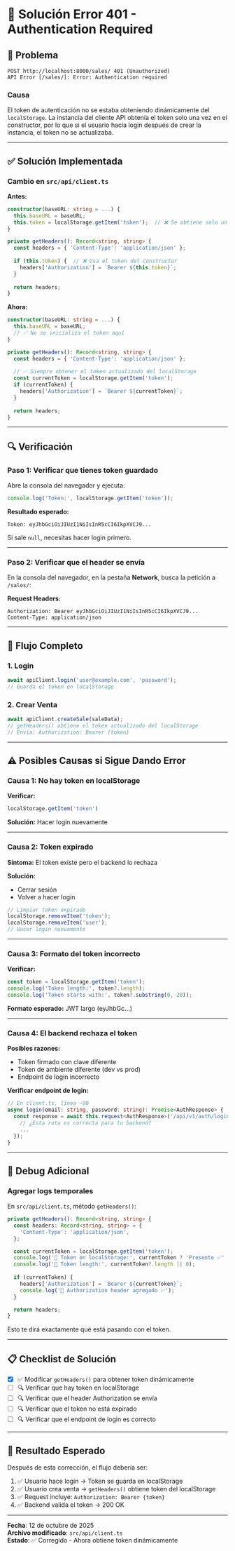 # 🔧 Solución Error 401 - Authentication Required

## 🚨 Problema

```
POST http://localhost:8000/sales/ 401 (Unauthorized)
API Error [/sales/]: Error: Authentication required
```

### Causa

El token de autenticación no se estaba obteniendo dinámicamente del `localStorage`. La instancia del cliente API obtenía el token solo una vez en el constructor, por lo que si el usuario hacía login después de crear la instancia, el token no se actualizaba.

---

## ✅ Solución Implementada

### Cambio en `src/api/client.ts`

**Antes:**
```typescript
constructor(baseURL: string = ...) {
  this.baseURL = baseURL;
  this.token = localStorage.getItem('token');  // ❌ Se obtiene solo una vez
}

private getHeaders(): Record<string, string> {
  const headers = { 'Content-Type': 'application/json' };
  
  if (this.token) {  // ❌ Usa el token del constructor
    headers['Authorization'] = `Bearer ${this.token}`;
  }
  
  return headers;
}
```

**Ahora:**
```typescript
constructor(baseURL: string = ...) {
  this.baseURL = baseURL;
  // ✅ No se inicializa el token aquí
}

private getHeaders(): Record<string, string> {
  const headers = { 'Content-Type': 'application/json' };
  
  // ✅ Siempre obtener el token actualizado del localStorage
  const currentToken = localStorage.getItem('token');
  if (currentToken) {
    headers['Authorization'] = `Bearer ${currentToken}`;
  }
  
  return headers;
}
```

---

## 🔍 Verificación

### Paso 1: Verificar que tienes token guardado

Abre la consola del navegador y ejecuta:

```javascript
console.log('Token:', localStorage.getItem('token'));
```

**Resultado esperado:**
```
Token: eyJhbGciOiJIUzI1NiIsInR5cCI6IkpXVCJ9...
```

Si sale `null`, necesitas hacer login primero.

---

### Paso 2: Verificar que el header se envía

En la consola del navegador, en la pestaña **Network**, busca la petición a `/sales/`:

**Request Headers:**
```
Authorization: Bearer eyJhbGciOiJIUzI1NiIsInR5cCI6IkpXVCJ9...
Content-Type: application/json
```

---

## 🎯 Flujo Completo

### 1. Login
```typescript
await apiClient.login('user@example.com', 'password');
// Guarda el token en localStorage
```

### 2. Crear Venta
```typescript
await apiClient.createSale(saleData);
// getHeaders() obtiene el token actualizado del localStorage
// Envía: Authorization: Bearer {token}
```

---

## ⚠️ Posibles Causas si Sigue Dando Error

### Causa 1: No hay token en localStorage
**Verificar:**
```javascript
localStorage.getItem('token')
```

**Solución:** Hacer login nuevamente

---

### Causa 2: Token expirado
**Síntoma:** El token existe pero el backend lo rechaza

**Solución:** 
- Cerrar sesión
- Volver a hacer login

```javascript
// Limpiar token expirado
localStorage.removeItem('token');
localStorage.removeItem('user');
// Hacer login nuevamente
```

---

### Causa 3: Formato del token incorrecto
**Verificar:**
```javascript
const token = localStorage.getItem('token');
console.log('Token length:', token?.length);
console.log('Token starts with:', token?.substring(0, 20));
```

**Formato esperado:** JWT largo (eyJhbGc...)

---

### Causa 4: El backend rechaza el token
**Posibles razones:**
- Token firmado con clave diferente
- Token de ambiente diferente (dev vs prod)
- Endpoint de login incorrecto

**Verificar endpoint de login:**
```typescript
// En client.ts, línea ~90
async login(email: string, password: string): Promise<AuthResponse> {
  const response = await this.request<AuthResponse>('/api/v1/auth/login', {
    // ¿Esta ruta es correcta para tu backend?
    ...
  });
}
```

---

## 🔧 Debug Adicional

### Agregar logs temporales

En `src/api/client.ts`, método `getHeaders()`:

```typescript
private getHeaders(): Record<string, string> {
  const headers: Record<string, string> = {
    'Content-Type': 'application/json',
  };

  const currentToken = localStorage.getItem('token');
  console.log('🔑 Token en localStorage:', currentToken ? 'Presente ✅' : 'Ausente ❌');
  console.log('🔑 Token length:', currentToken?.length || 0);
  
  if (currentToken) {
    headers['Authorization'] = `Bearer ${currentToken}`;
    console.log('🔑 Authorization header agregado ✅');
  }

  return headers;
}
```

Esto te dirá exactamente qué está pasando con el token.

---

## 📋 Checklist de Solución

- [x] ✅ Modificar `getHeaders()` para obtener token dinámicamente
- [ ] 🔍 Verificar que hay token en localStorage
- [ ] 🔍 Verificar que el header Authorization se envía
- [ ] 🔍 Verificar que el token no está expirado
- [ ] 🔍 Verificar que el endpoint de login es correcto

---

## 🎉 Resultado Esperado

Después de esta corrección, el flujo debería ser:

1. ✅ Usuario hace login → Token se guarda en localStorage
2. ✅ Usuario crea venta → `getHeaders()` obtiene token del localStorage
3. ✅ Request incluye: `Authorization: Bearer {token}`
4. ✅ Backend valida el token → 200 OK

---

**Fecha**: 12 de octubre de 2025  
**Archivo modificado**: `src/api/client.ts`  
**Estado**: ✅ Corregido - Ahora obtiene token dinámicamente
